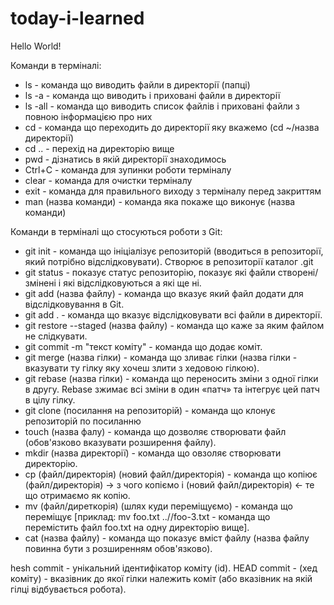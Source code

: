 # today-i-learned

Hello World!


Команди в терміналі: <br>
* ls                  - команда що виводить файли в директорії (папці)
* ls -a               - команда що виводить і приховані файли в директорії
* ls -all             - команда що виводить список файлів і приховані файли з повною інформацією про них
* cd                  - команда що переходить до директорії яку вкажемо (cd ~/назва директорії)
* cd ..               - перехід на директорію вище
* pwd                 - дізнатись в якій директорії знаходимось
* Ctrl+C              - команда для зупинки роботи терміналу
* clear               - команда для очистки терміналу
* exit                - команда для правильного виходу з терміналу перед закриттям
* man (назва команди) - команда яка покаже що виконує (назва команди)

Команди в терміналі що стосуються роботи з Git: <br>
* git init                            - команда що ініціалізує репозиторій (вводиться в репозиторії, який потрібно відслідковувати). Створює в репозиторії каталог .git
* git status                          - показує статус репозиторію, показує які файли створені/змінені і які відслідковуються а які ще ні.
* git add (назва файлу)               - команда що вказує який файл додати для відслідковування в Git.
* git add .                           - команда що вказує відслідковувати всі файли в директорії.
* git restore --staged (назва файлу)  - команда що каже за яким файлом не слідкувати.
* git commit -m "текст коміту"        - команда що додає коміт.
* git merge (назва гілки)             - команда що зливає гілки (назва гілки - вказувати ту гілку яку хочеш злити з хедовою гілкою).
* git rebase (назва гілки)            - команда що переносить зміни з одної гілки в другу. Rebase зжимає всі зміни в один «патч» та інтегрує цей патч в цілу гілку.
* git clone (посилання на репозиторій)  - команда що клонує репозиторій по посиланню
* touch (назва фалу)                  - команда що дозволяє створювати файл (обов'язково вказувати розширення файлу).
* mkdir (назва директорії)            - команда що овзоляє створювати директорію.
* cp (файл/директорія) (новий файл/директорія) - команда що копіює (файл/директорія) -> з чого копіємо і (новий файл/директорія) <- те що отримаємо як копію.
* mv (файл/диреткорія) (шлях куди переміщуємо) - команда що переміщує [приклад: mv foo.txt ..//foo-3.txt - команда що перемістить файл foo.txt на одну директорію вище].
* cat (назва файлу)                   - команда що показує вміст файлу (назва файлу повинна бути з розширенням обов'язково).



hesh commit - унікальний ідентифікатор коміту (id).
HEAD commit - (хед коміту) - вказівник до якої гілки належить коміт (або вказівник на якій гілці відбувається робота).

